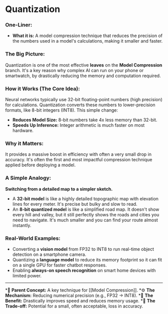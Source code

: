 # Quantization

### One-Liner:
*   **What it is:** A model compression technique that reduces the precision of the numbers used in a model's calculations, making it smaller and faster.

### The Big Picture:
Quantization is one of the most effective **leaves** on the **Model Compression** branch. It's a key reason why complex AI can run on your phone or smartwatch, by drastically reducing the memory and computation required.

### How it Works (The Core Idea):
Neural networks typically use 32-bit floating-point numbers (high precision) for calculations. Quantization converts these numbers to lower-precision formats, like 8-bit integers (INT8). This simple change:
*   **Reduces Model Size:** 8-bit numbers take 4x less memory than 32-bit.
*   **Speeds Up Inference:** Integer arithmetic is much faster on most hardware.

### Why it Matters:
It provides a massive boost in efficiency with often a very small drop in accuracy. It's often the first and most impactful compression technique applied before deploying a model.

### A Simple Analogy:
**Switching from a detailed map to a simpler sketch.**
*   A **32-bit model** is like a highly detailed topographic map with elevation lines for every meter. It's precise but bulky and slow to read.
*   An **8-bit quantized model** is like a simplified road map. It doesn't show every hill and valley, but it still perfectly shows the roads and cities you need to navigate. It's much smaller and you can find your route almost instantly.

### Real-World Examples:
*   Converting a **vision model** from FP32 to INT8 to run real-time object detection on a smartphone camera.
*   Quantizing a **language model** to reduce its memory footprint so it can fit on a single GPU for faster chatbot responses.
*   Enabling **always-on speech recognition** on smart home devices with limited power.

---
*🌳 **Parent Concept:** A key technique for [[Model Compression]].
*⚙️ **The Mechanism:** Reducing numerical precision (e.g., FP32 -> INT8).
*🚀 **The Benefit:** Drastically improves speed and reduces memory usage.
*🎯 **The Trade-off:** Potential for a small, often acceptable, loss in accuracy.
